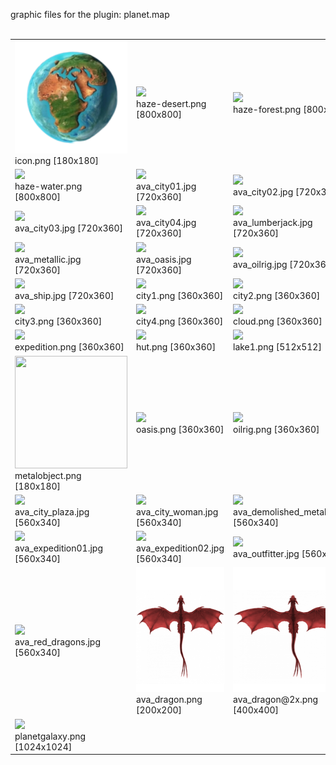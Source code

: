 graphic files for the plugin: planet.map<br>
<br>
<table>
	<tr>
		<td><img src="https://github.com/zuckung/endless-sky-plugins/blob/main/myplugins/planet.map/icon.png?raw=true" width="180" height="180"><br>
		icon.png [180x180]</td>
		<td><img src="https://github.com/zuckung/endless-sky-plugins/blob/main/myplugins/planet.map/images/_menu/haze-desert.png?raw=true" height="200"><br>
		haze-desert.png [800x800]</td>
		<td><img src="https://github.com/zuckung/endless-sky-plugins/blob/main/myplugins/planet.map/images/_menu/haze-forest.png?raw=true" height="200"><br>
		haze-forest.png [800x800]</td>
	</tr>
	<tr>
		<td><img src="https://github.com/zuckung/endless-sky-plugins/blob/main/myplugins/planet.map/images/_menu/haze-water.png?raw=true" height="200"><br>
		haze-water.png [800x800]</td>
		<td><img src="https://github.com/zuckung/endless-sky-plugins/blob/main/myplugins/planet.map/images/land/ava_city01.jpg?raw=true" width="200"><br>
		ava_city01.jpg [720x360]</td>
		<td><img src="https://github.com/zuckung/endless-sky-plugins/blob/main/myplugins/planet.map/images/land/ava_city02.jpg?raw=true" width="200"><br>
		ava_city02.jpg [720x360]</td>
	</tr>
	<tr>
		<td><img src="https://github.com/zuckung/endless-sky-plugins/blob/main/myplugins/planet.map/images/land/ava_city03.jpg?raw=true" width="200"><br>
		ava_city03.jpg [720x360]</td>
		<td><img src="https://github.com/zuckung/endless-sky-plugins/blob/main/myplugins/planet.map/images/land/ava_city04.jpg?raw=true" width="200"><br>
		ava_city04.jpg [720x360]</td>
		<td><img src="https://github.com/zuckung/endless-sky-plugins/blob/main/myplugins/planet.map/images/land/ava_lumberjack.jpg?raw=true" width="200"><br>
		ava_lumberjack.jpg [720x360]</td>
	</tr>
	<tr>
		<td><img src="https://github.com/zuckung/endless-sky-plugins/blob/main/myplugins/planet.map/images/land/ava_metallic.jpg?raw=true" width="200"><br>
		ava_metallic.jpg [720x360]</td>
		<td><img src="https://github.com/zuckung/endless-sky-plugins/blob/main/myplugins/planet.map/images/land/ava_oasis.jpg?raw=true" width="200"><br>
		ava_oasis.jpg [720x360]</td>
		<td><img src="https://github.com/zuckung/endless-sky-plugins/blob/main/myplugins/planet.map/images/land/ava_oilrig.jpg?raw=true" width="200"><br>
		ava_oilrig.jpg [720x360]</td>
	</tr>
	<tr>
		<td><img src="https://github.com/zuckung/endless-sky-plugins/blob/main/myplugins/planet.map/images/land/ava_ship.jpg?raw=true" width="200"><br>
		ava_ship.jpg [720x360]</td>
		<td><img src="https://github.com/zuckung/endless-sky-plugins/blob/main/myplugins/planet.map/images/planet/city1.png?raw=true" height="200"><br>
		city1.png [360x360]</td>
		<td><img src="https://github.com/zuckung/endless-sky-plugins/blob/main/myplugins/planet.map/images/planet/city2.png?raw=true" height="200"><br>
		city2.png [360x360]</td>
	</tr>
	<tr>
		<td><img src="https://github.com/zuckung/endless-sky-plugins/blob/main/myplugins/planet.map/images/planet/city3.png?raw=true" height="200"><br>
		city3.png [360x360]</td>
		<td><img src="https://github.com/zuckung/endless-sky-plugins/blob/main/myplugins/planet.map/images/planet/city4.png?raw=true" height="200"><br>
		city4.png [360x360]</td>
		<td><img src="https://github.com/zuckung/endless-sky-plugins/blob/main/myplugins/planet.map/images/planet/cloud.png?raw=true" height="200"><br>
		cloud.png [360x360]</td>
	</tr>
	<tr>
		<td><img src="https://github.com/zuckung/endless-sky-plugins/blob/main/myplugins/planet.map/images/planet/expedition.png?raw=true" height="200"><br>
		expedition.png [360x360]</td>
		<td><img src="https://github.com/zuckung/endless-sky-plugins/blob/main/myplugins/planet.map/images/planet/hut.png?raw=true" height="200"><br>
		hut.png [360x360]</td>
		<td><img src="https://github.com/zuckung/endless-sky-plugins/blob/main/myplugins/planet.map/images/planet/lake1.png?raw=true" height="200"><br>
		lake1.png [512x512]</td>
	</tr>
	<tr>
		<td><img src="https://github.com/zuckung/endless-sky-plugins/blob/main/myplugins/planet.map/images/planet/metalobject.png?raw=true" width="180" height="180"><br>
		metalobject.png [180x180]</td>
		<td><img src="https://github.com/zuckung/endless-sky-plugins/blob/main/myplugins/planet.map/images/planet/oasis.png?raw=true" height="200"><br>
		oasis.png [360x360]</td>
		<td><img src="https://github.com/zuckung/endless-sky-plugins/blob/main/myplugins/planet.map/images/planet/oilrig.png?raw=true" height="200"><br>
		oilrig.png [360x360]</td>
	</tr>
	<tr>
		<td><img src="https://github.com/zuckung/endless-sky-plugins/blob/main/myplugins/planet.map/images/scene/ava_city_plaza.jpg?raw=true" width="200"><br>
		ava_city_plaza.jpg [560x340]</td>
		<td><img src="https://github.com/zuckung/endless-sky-plugins/blob/main/myplugins/planet.map/images/scene/ava_city_woman.jpg?raw=true" width="200"><br>
		ava_city_woman.jpg [560x340]</td>
		<td><img src="https://github.com/zuckung/endless-sky-plugins/blob/main/myplugins/planet.map/images/scene/ava_demolished_metallic.jpg?raw=true" width="200"><br>
		ava_demolished_metallic.jpg [560x340]</td>
	</tr>
	<tr>
		<td><img src="https://github.com/zuckung/endless-sky-plugins/blob/main/myplugins/planet.map/images/scene/ava_expedition01.jpg?raw=true" width="200"><br>
		ava_expedition01.jpg [560x340]</td>
		<td><img src="https://github.com/zuckung/endless-sky-plugins/blob/main/myplugins/planet.map/images/scene/ava_expedition02.jpg?raw=true" width="200"><br>
		ava_expedition02.jpg [560x340]</td>
		<td><img src="https://github.com/zuckung/endless-sky-plugins/blob/main/myplugins/planet.map/images/scene/ava_outfitter.jpg?raw=true" width="200"><br>
		ava_outfitter.jpg [560x340]</td>
	</tr>
	<tr>
		<td><img src="https://github.com/zuckung/endless-sky-plugins/blob/main/myplugins/planet.map/images/scene/ava_red_dragons.jpg?raw=true" width="200"><br>
		ava_red_dragons.jpg [560x340]</td>
		<td><img src="https://github.com/zuckung/endless-sky-plugins/blob/main/myplugins/planet.map/images/ship/ava_dragon.png?raw=true" width="200" height="200"><br>
		ava_dragon.png [200x200]</td>
		<td><img src="https://github.com/zuckung/endless-sky-plugins/blob/main/myplugins/planet.map/images/ship/ava_dragon@2x.png?raw=true" height="200"><br>
		ava_dragon@2x.png [400x400]</td>
	</tr>
	<tr>
		<td><img src="https://github.com/zuckung/endless-sky-plugins/blob/main/myplugins/planet.map/images/ui/planetgalaxy.png?raw=true" height="200"><br>
		planetgalaxy.png [1024x1024]</td>
		<td></td>
		<td></td>
	</tr>
</table>
